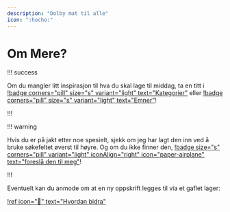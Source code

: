 ```yaml
---
description: "Dolby mat til alle"
icon: ":hocho:"
---
```


# Om Mere?

!!! success

Om du mangler litt inspirasjon til hva du skal lage til middag, ta en titt i
[!badge corners="pill" size="s" variant="light" text="Kategorier"](./categories) eller
[!badge corners="pill" size="s" variant="light" text="Emner"](./tags)!

!!!

!!! warning

Hvis du er på jakt etter noe spesielt, sjekk om jeg har lagt den inn ved å bruke
søkefeltet øverst til høyre. Og om du ikke finner den,
[!badge size="s" corners="pill"
variant="light" iconAlign="right" icon="paper-airplane" text="foreslå den til meg"](https://github.com/engeir/simple-recipes-cookbook/issues/new?assignees=&labels=recipe&template=recipe-request.md&title=%5BRECIPE%5D)!

!!!

Eventuelt kan du anmode om at en ny oppskrift legges til via et gaflet lager:

[!ref icon=":rocket:" text="Hvordan bidra"](/blog/2022-5-24-hvordan-bidra.md)
